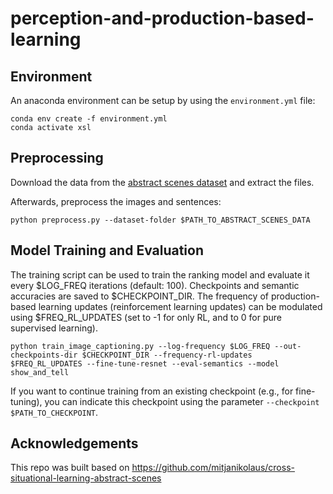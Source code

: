 # perception-and-production-based-learning

## Environment
An anaconda environment can be setup by using the `environment.yml` file:
```
conda env create -f environment.yml
conda activate xsl
```

## Preprocessing
Download the data from the [abstract scenes dataset](https://vision.ece.vt.edu/clipart/) and extract the files.

Afterwards, preprocess the images and sentences:
```
python preprocess.py --dataset-folder $PATH_TO_ABSTRACT_SCENES_DATA
```

## Model Training and Evaluation

The training script can be used to train the ranking model and evaluate it every $LOG_FREQ iterations (default: 100).
Checkpoints and semantic accuracies are saved to $CHECKPOINT_DIR. The frequency of production-based learning updates
(reinforcement learning updates) can be modulated using $FREQ_RL_UPDATES (set to -1 for only RL, and to 0 for
pure supervised learning).
```
python train_image_captioning.py --log-frequency $LOG_FREQ --out-checkpoints-dir $CHECKPOINT_DIR --frequency-rl-updates $FREQ_RL_UPDATES --fine-tune-resnet --eval-semantics --model show_and_tell
```

If you want to continue training from an existing checkpoint (e.g., for fine-tuning), you can indicate this checkpoint
using the parameter ```--checkpoint $PATH_TO_CHECKPOINT```.



## Acknowledgements
This repo was built based on https://github.com/mitjanikolaus/cross-situational-learning-abstract-scenes

